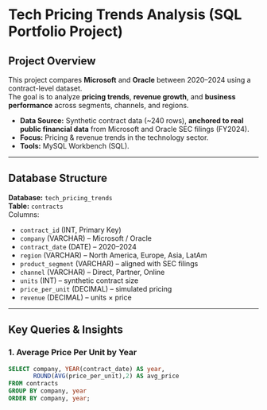 # Tech Pricing Trends Analysis (SQL Portfolio Project)

## Project Overview
This project compares **Microsoft** and **Oracle** between 2020–2024 using a contract-level dataset.  
The goal is to analyze **pricing trends**, **revenue growth**, and **business performance** across segments, channels, and regions.

- **Data Source:** Synthetic contract data (~240 rows), **anchored to real public financial data** from Microsoft and Oracle SEC filings (FY2024).  
- **Focus:** Pricing & revenue trends in the technology sector.  
- **Tools:** MySQL Workbench (SQL).  

---

## Database Structure
**Database:** `tech_pricing_trends`  
**Table:** `contracts`  
Columns:
- `contract_id` (INT, Primary Key)  
- `company` (VARCHAR) – Microsoft / Oracle  
- `contract_date` (DATE) – 2020–2024  
- `region` (VARCHAR) – North America, Europe, Asia, LatAm  
- `product_segment` (VARCHAR) – aligned with SEC filings  
- `channel` (VARCHAR) – Direct, Partner, Online  
- `units` (INT) – synthetic contract size  
- `price_per_unit` (DECIMAL) – simulated pricing  
- `revenue` (DECIMAL) – units × price  

---

## Key Queries & Insights
### 1. Average Price Per Unit by Year
```sql
SELECT company, YEAR(contract_date) AS year, 
       ROUND(AVG(price_per_unit),2) AS avg_price
FROM contracts
GROUP BY company, year
ORDER BY company, year;
